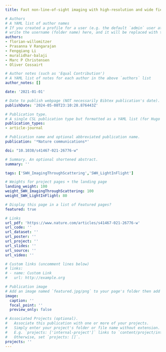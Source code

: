 ```yaml
---
title: Fast non-line-of-sight imaging with high-resolution and wide field of view using synthetic wavelength holography

# Authors
# A YAML list of author names
# If you created a profile for a user (e.g. the default `admin` user at `content/authors/admin/`), 
# write the username (folder name) here, and it will be replaced with their full name and linked to their profile.
authors:
- florian-willomitzer
- Prasanna V Rangarajan
- Fengqiang Li
- muralidhar-balaji
- Marc P Christensen
- Oliver Cossairt

# Author notes (such as 'Equal Contribution')
# A YAML list of notes for each author in the above `authors` list
author_notes: []

date: '2021-01-01'

# Date to publish webpage (NOT necessarily Bibtex publication's date).
publishDate: '2024-05-08T23:10:28.876443Z'

# Publication type.
# A single CSL publication type but formatted as a YAML list (for Hugo requirements).
publication_types:
- article-journal

# Publication name and optional abbreviated publication name.
publication: '*Nature communications*'

doi: "10.1038/s41467-021-26776-w"

# Summary. An optional shortened abstract.
summary: ''

tags: ['SWH_ImagingThroughScattering','SWH_LightInFlight']

# Weights for project pages + the landing page
landing_weight: 100
weight_SWH_ImagingThroughScattering: 100
weight_SWH_LightInFlight: 80

# Display this page in a list of Featured pages?
featured: true

# Links
url_pdf: 'https://www.nature.com/articles/s41467-021-26776-w'
url_code: ''
url_dataset: ''
url_poster: ''
url_project: ''
url_slides: ''
url_source: ''
url_video: ''

# Custom links (uncomment lines below)
# links:
# - name: Custom Link
#   url: http://example.org

# Publication image
# Add an image named `featured.jpg/png` to your page's folder then add a caption below.
image:
  caption: ''
  focal_point: ''
  preview_only: false

# Associated Projects (optional).
#   Associate this publication with one or more of your projects.
#   Simply enter your project's folder or file name without extension.
#   E.g. `projects: ['internal-project']` links to `content/project/internal-project/index.md`.
#   Otherwise, set `projects: []`.
projects: ''
---
```

